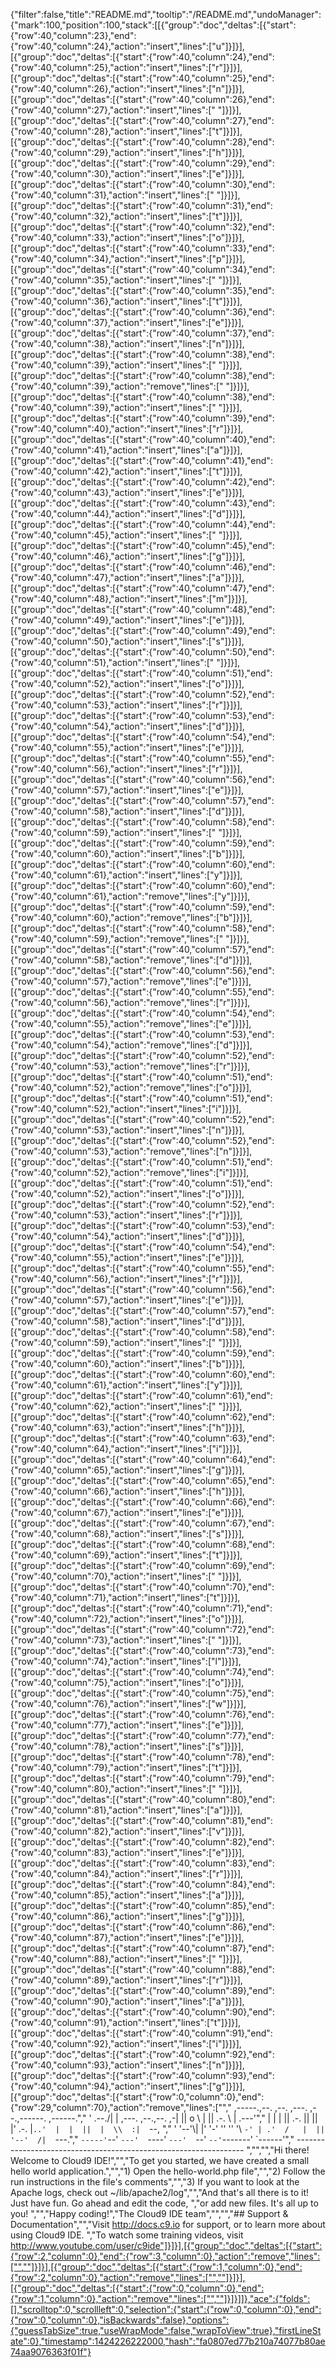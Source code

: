 {"filter":false,"title":"README.md","tooltip":"/README.md","undoManager":{"mark":100,"position":100,"stack":[[{"group":"doc","deltas":[{"start":{"row":40,"column":23},"end":{"row":40,"column":24},"action":"insert","lines":["u"]}]}],[{"group":"doc","deltas":[{"start":{"row":40,"column":24},"end":{"row":40,"column":25},"action":"insert","lines":["r"]}]}],[{"group":"doc","deltas":[{"start":{"row":40,"column":25},"end":{"row":40,"column":26},"action":"insert","lines":["n"]}]}],[{"group":"doc","deltas":[{"start":{"row":40,"column":26},"end":{"row":40,"column":27},"action":"insert","lines":[" "]}]}],[{"group":"doc","deltas":[{"start":{"row":40,"column":27},"end":{"row":40,"column":28},"action":"insert","lines":["t"]}]}],[{"group":"doc","deltas":[{"start":{"row":40,"column":28},"end":{"row":40,"column":29},"action":"insert","lines":["h"]}]}],[{"group":"doc","deltas":[{"start":{"row":40,"column":29},"end":{"row":40,"column":30},"action":"insert","lines":["e"]}]}],[{"group":"doc","deltas":[{"start":{"row":40,"column":30},"end":{"row":40,"column":31},"action":"insert","lines":[" "]}]}],[{"group":"doc","deltas":[{"start":{"row":40,"column":31},"end":{"row":40,"column":32},"action":"insert","lines":["t"]}]}],[{"group":"doc","deltas":[{"start":{"row":40,"column":32},"end":{"row":40,"column":33},"action":"insert","lines":["o"]}]}],[{"group":"doc","deltas":[{"start":{"row":40,"column":33},"end":{"row":40,"column":34},"action":"insert","lines":["p"]}]}],[{"group":"doc","deltas":[{"start":{"row":40,"column":34},"end":{"row":40,"column":35},"action":"insert","lines":[" "]}]}],[{"group":"doc","deltas":[{"start":{"row":40,"column":35},"end":{"row":40,"column":36},"action":"insert","lines":["t"]}]}],[{"group":"doc","deltas":[{"start":{"row":40,"column":36},"end":{"row":40,"column":37},"action":"insert","lines":["e"]}]}],[{"group":"doc","deltas":[{"start":{"row":40,"column":37},"end":{"row":40,"column":38},"action":"insert","lines":["n"]}]}],[{"group":"doc","deltas":[{"start":{"row":40,"column":38},"end":{"row":40,"column":39},"action":"insert","lines":[" "]}]}],[{"group":"doc","deltas":[{"start":{"row":40,"column":38},"end":{"row":40,"column":39},"action":"remove","lines":[" "]}]}],[{"group":"doc","deltas":[{"start":{"row":40,"column":38},"end":{"row":40,"column":39},"action":"insert","lines":[" "]}]}],[{"group":"doc","deltas":[{"start":{"row":40,"column":39},"end":{"row":40,"column":40},"action":"insert","lines":["r"]}]}],[{"group":"doc","deltas":[{"start":{"row":40,"column":40},"end":{"row":40,"column":41},"action":"insert","lines":["a"]}]}],[{"group":"doc","deltas":[{"start":{"row":40,"column":41},"end":{"row":40,"column":42},"action":"insert","lines":["t"]}]}],[{"group":"doc","deltas":[{"start":{"row":40,"column":42},"end":{"row":40,"column":43},"action":"insert","lines":["e"]}]}],[{"group":"doc","deltas":[{"start":{"row":40,"column":43},"end":{"row":40,"column":44},"action":"insert","lines":["d"]}]}],[{"group":"doc","deltas":[{"start":{"row":40,"column":44},"end":{"row":40,"column":45},"action":"insert","lines":[" "]}]}],[{"group":"doc","deltas":[{"start":{"row":40,"column":45},"end":{"row":40,"column":46},"action":"insert","lines":["g"]}]}],[{"group":"doc","deltas":[{"start":{"row":40,"column":46},"end":{"row":40,"column":47},"action":"insert","lines":["a"]}]}],[{"group":"doc","deltas":[{"start":{"row":40,"column":47},"end":{"row":40,"column":48},"action":"insert","lines":["m"]}]}],[{"group":"doc","deltas":[{"start":{"row":40,"column":48},"end":{"row":40,"column":49},"action":"insert","lines":["e"]}]}],[{"group":"doc","deltas":[{"start":{"row":40,"column":49},"end":{"row":40,"column":50},"action":"insert","lines":["s"]}]}],[{"group":"doc","deltas":[{"start":{"row":40,"column":50},"end":{"row":40,"column":51},"action":"insert","lines":[" "]}]}],[{"group":"doc","deltas":[{"start":{"row":40,"column":51},"end":{"row":40,"column":52},"action":"insert","lines":["o"]}]}],[{"group":"doc","deltas":[{"start":{"row":40,"column":52},"end":{"row":40,"column":53},"action":"insert","lines":["r"]}]}],[{"group":"doc","deltas":[{"start":{"row":40,"column":53},"end":{"row":40,"column":54},"action":"insert","lines":["d"]}]}],[{"group":"doc","deltas":[{"start":{"row":40,"column":54},"end":{"row":40,"column":55},"action":"insert","lines":["e"]}]}],[{"group":"doc","deltas":[{"start":{"row":40,"column":55},"end":{"row":40,"column":56},"action":"insert","lines":["r"]}]}],[{"group":"doc","deltas":[{"start":{"row":40,"column":56},"end":{"row":40,"column":57},"action":"insert","lines":["e"]}]}],[{"group":"doc","deltas":[{"start":{"row":40,"column":57},"end":{"row":40,"column":58},"action":"insert","lines":["d"]}]}],[{"group":"doc","deltas":[{"start":{"row":40,"column":58},"end":{"row":40,"column":59},"action":"insert","lines":[" "]}]}],[{"group":"doc","deltas":[{"start":{"row":40,"column":59},"end":{"row":40,"column":60},"action":"insert","lines":["b"]}]}],[{"group":"doc","deltas":[{"start":{"row":40,"column":60},"end":{"row":40,"column":61},"action":"insert","lines":["y"]}]}],[{"group":"doc","deltas":[{"start":{"row":40,"column":60},"end":{"row":40,"column":61},"action":"remove","lines":["y"]}]}],[{"group":"doc","deltas":[{"start":{"row":40,"column":59},"end":{"row":40,"column":60},"action":"remove","lines":["b"]}]}],[{"group":"doc","deltas":[{"start":{"row":40,"column":58},"end":{"row":40,"column":59},"action":"remove","lines":[" "]}]}],[{"group":"doc","deltas":[{"start":{"row":40,"column":57},"end":{"row":40,"column":58},"action":"remove","lines":["d"]}]}],[{"group":"doc","deltas":[{"start":{"row":40,"column":56},"end":{"row":40,"column":57},"action":"remove","lines":["e"]}]}],[{"group":"doc","deltas":[{"start":{"row":40,"column":55},"end":{"row":40,"column":56},"action":"remove","lines":["r"]}]}],[{"group":"doc","deltas":[{"start":{"row":40,"column":54},"end":{"row":40,"column":55},"action":"remove","lines":["e"]}]}],[{"group":"doc","deltas":[{"start":{"row":40,"column":53},"end":{"row":40,"column":54},"action":"remove","lines":["d"]}]}],[{"group":"doc","deltas":[{"start":{"row":40,"column":52},"end":{"row":40,"column":53},"action":"remove","lines":["r"]}]}],[{"group":"doc","deltas":[{"start":{"row":40,"column":51},"end":{"row":40,"column":52},"action":"remove","lines":["o"]}]}],[{"group":"doc","deltas":[{"start":{"row":40,"column":51},"end":{"row":40,"column":52},"action":"insert","lines":["i"]}]}],[{"group":"doc","deltas":[{"start":{"row":40,"column":52},"end":{"row":40,"column":53},"action":"insert","lines":["n"]}]}],[{"group":"doc","deltas":[{"start":{"row":40,"column":52},"end":{"row":40,"column":53},"action":"remove","lines":["n"]}]}],[{"group":"doc","deltas":[{"start":{"row":40,"column":51},"end":{"row":40,"column":52},"action":"remove","lines":["i"]}]}],[{"group":"doc","deltas":[{"start":{"row":40,"column":51},"end":{"row":40,"column":52},"action":"insert","lines":["o"]}]}],[{"group":"doc","deltas":[{"start":{"row":40,"column":52},"end":{"row":40,"column":53},"action":"insert","lines":["r"]}]}],[{"group":"doc","deltas":[{"start":{"row":40,"column":53},"end":{"row":40,"column":54},"action":"insert","lines":["d"]}]}],[{"group":"doc","deltas":[{"start":{"row":40,"column":54},"end":{"row":40,"column":55},"action":"insert","lines":["e"]}]}],[{"group":"doc","deltas":[{"start":{"row":40,"column":55},"end":{"row":40,"column":56},"action":"insert","lines":["r"]}]}],[{"group":"doc","deltas":[{"start":{"row":40,"column":56},"end":{"row":40,"column":57},"action":"insert","lines":["e"]}]}],[{"group":"doc","deltas":[{"start":{"row":40,"column":57},"end":{"row":40,"column":58},"action":"insert","lines":["d"]}]}],[{"group":"doc","deltas":[{"start":{"row":40,"column":58},"end":{"row":40,"column":59},"action":"insert","lines":[" "]}]}],[{"group":"doc","deltas":[{"start":{"row":40,"column":59},"end":{"row":40,"column":60},"action":"insert","lines":["b"]}]}],[{"group":"doc","deltas":[{"start":{"row":40,"column":60},"end":{"row":40,"column":61},"action":"insert","lines":["y"]}]}],[{"group":"doc","deltas":[{"start":{"row":40,"column":61},"end":{"row":40,"column":62},"action":"insert","lines":[" "]}]}],[{"group":"doc","deltas":[{"start":{"row":40,"column":62},"end":{"row":40,"column":63},"action":"insert","lines":["h"]}]}],[{"group":"doc","deltas":[{"start":{"row":40,"column":63},"end":{"row":40,"column":64},"action":"insert","lines":["i"]}]}],[{"group":"doc","deltas":[{"start":{"row":40,"column":64},"end":{"row":40,"column":65},"action":"insert","lines":["g"]}]}],[{"group":"doc","deltas":[{"start":{"row":40,"column":65},"end":{"row":40,"column":66},"action":"insert","lines":["h"]}]}],[{"group":"doc","deltas":[{"start":{"row":40,"column":66},"end":{"row":40,"column":67},"action":"insert","lines":["e"]}]}],[{"group":"doc","deltas":[{"start":{"row":40,"column":67},"end":{"row":40,"column":68},"action":"insert","lines":["s"]}]}],[{"group":"doc","deltas":[{"start":{"row":40,"column":68},"end":{"row":40,"column":69},"action":"insert","lines":["t"]}]}],[{"group":"doc","deltas":[{"start":{"row":40,"column":69},"end":{"row":40,"column":70},"action":"insert","lines":[" "]}]}],[{"group":"doc","deltas":[{"start":{"row":40,"column":70},"end":{"row":40,"column":71},"action":"insert","lines":["t"]}]}],[{"group":"doc","deltas":[{"start":{"row":40,"column":71},"end":{"row":40,"column":72},"action":"insert","lines":["o"]}]}],[{"group":"doc","deltas":[{"start":{"row":40,"column":72},"end":{"row":40,"column":73},"action":"insert","lines":[" "]}]}],[{"group":"doc","deltas":[{"start":{"row":40,"column":73},"end":{"row":40,"column":74},"action":"insert","lines":["l"]}]}],[{"group":"doc","deltas":[{"start":{"row":40,"column":74},"end":{"row":40,"column":75},"action":"insert","lines":["o"]}]}],[{"group":"doc","deltas":[{"start":{"row":40,"column":75},"end":{"row":40,"column":76},"action":"insert","lines":["w"]}]}],[{"group":"doc","deltas":[{"start":{"row":40,"column":76},"end":{"row":40,"column":77},"action":"insert","lines":["e"]}]}],[{"group":"doc","deltas":[{"start":{"row":40,"column":77},"end":{"row":40,"column":78},"action":"insert","lines":["s"]}]}],[{"group":"doc","deltas":[{"start":{"row":40,"column":78},"end":{"row":40,"column":79},"action":"insert","lines":["t"]}]}],[{"group":"doc","deltas":[{"start":{"row":40,"column":79},"end":{"row":40,"column":80},"action":"insert","lines":[" "]}]}],[{"group":"doc","deltas":[{"start":{"row":40,"column":80},"end":{"row":40,"column":81},"action":"insert","lines":["a"]}]}],[{"group":"doc","deltas":[{"start":{"row":40,"column":81},"end":{"row":40,"column":82},"action":"insert","lines":["v"]}]}],[{"group":"doc","deltas":[{"start":{"row":40,"column":82},"end":{"row":40,"column":83},"action":"insert","lines":["e"]}]}],[{"group":"doc","deltas":[{"start":{"row":40,"column":83},"end":{"row":40,"column":84},"action":"insert","lines":["r"]}]}],[{"group":"doc","deltas":[{"start":{"row":40,"column":84},"end":{"row":40,"column":85},"action":"insert","lines":["a"]}]}],[{"group":"doc","deltas":[{"start":{"row":40,"column":85},"end":{"row":40,"column":86},"action":"insert","lines":["g"]}]}],[{"group":"doc","deltas":[{"start":{"row":40,"column":86},"end":{"row":40,"column":87},"action":"insert","lines":["e"]}]}],[{"group":"doc","deltas":[{"start":{"row":40,"column":87},"end":{"row":40,"column":88},"action":"insert","lines":[" "]}]}],[{"group":"doc","deltas":[{"start":{"row":40,"column":88},"end":{"row":40,"column":89},"action":"insert","lines":["r"]}]}],[{"group":"doc","deltas":[{"start":{"row":40,"column":89},"end":{"row":40,"column":90},"action":"insert","lines":["a"]}]}],[{"group":"doc","deltas":[{"start":{"row":40,"column":90},"end":{"row":40,"column":91},"action":"insert","lines":["t"]}]}],[{"group":"doc","deltas":[{"start":{"row":40,"column":91},"end":{"row":40,"column":92},"action":"insert","lines":["i"]}]}],[{"group":"doc","deltas":[{"start":{"row":40,"column":92},"end":{"row":40,"column":93},"action":"insert","lines":["n"]}]}],[{"group":"doc","deltas":[{"start":{"row":40,"column":93},"end":{"row":40,"column":94},"action":"insert","lines":["g"]}]}],[{"group":"doc","deltas":[{"start":{"row":0,"column":0},"end":{"row":29,"column":70},"action":"remove","lines":["","     ,-----.,--.                  ,--. ,---.   ,--.,------.  ,------.","    '  .--./|  | ,---. ,--.,--. ,-|  || o   \\  |  ||  .-.  \\ |  .---'","    |  |    |  || .-. ||  ||  |' .-. |`..'  |  |  ||  |  \\  :|  `--, ","    '  '--'\\|  |' '-' ''  ''  '\\ `-' | .'  /   |  ||  '--'  /|  `---.","     `-----'`--' `---'  `----'  `---'  `--'    `--'`-------' `------'","    ----------------------------------------------------------------- ","","","Hi there! Welcome to Cloud9 IDE!","","To get you started, we have created a small hello world application.","","1) Open the hello-world.php file","","2) Follow the run instructions in the file's comments","","3) If you want to look at the Apache logs, check out ~/lib/apache2/log","","And that's all there is to it! Just have fun. Go ahead and edit the code, ","or add new files. It's all up to you! ","","Happy coding!","The Cloud9 IDE team","","","## Support & Documentation","","Visit http://docs.c9.io for support, or to learn more about using Cloud9 IDE. ","To watch some training videos, visit http://www.youtube.com/user/c9ide"]}]}],[{"group":"doc","deltas":[{"start":{"row":2,"column":0},"end":{"row":3,"column":0},"action":"remove","lines":["",""]}]}],[{"group":"doc","deltas":[{"start":{"row":1,"column":0},"end":{"row":2,"column":0},"action":"remove","lines":["",""]}]}],[{"group":"doc","deltas":[{"start":{"row":0,"column":0},"end":{"row":1,"column":0},"action":"remove","lines":["",""]}]}]]},"ace":{"folds":[],"scrolltop":0,"scrollleft":0,"selection":{"start":{"row":0,"column":0},"end":{"row":0,"column":0},"isBackwards":false},"options":{"guessTabSize":true,"useWrapMode":false,"wrapToView":true},"firstLineState":0},"timestamp":1424226222000,"hash":"fa0807ed77b210a74077b80ae74aa9076363f01f"}